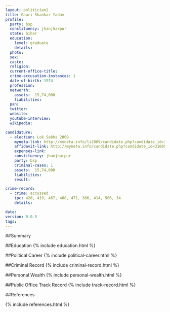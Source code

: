```yaml
---
layout: politician2
title: Gauri Shankar Yadav
profile: 
  party: bsp
  constituency: jhanjharpur
  state: bihar
  education: 
    level: graduate
    details: 
  photo: 
  sex: 
  caste: 
  religion: 
  current-office-title: 
  crime-accusation-instances: 1
  date-of-birth: 1974
  profession: 
  networth: 
    assets:  15,74,000
    liabilities: 
  pan: 
  twitter: 
  website: 
  youtube-interview: 
  wikipedia: 

candidature: 
  - election: Lok Sabha 2009
    myneta-link: http://myneta.info/ls2009/candidate.php?candidate_id=3100
    affidavit-link: http://myneta.info/candidate.php?candidate_id=3100&scan=original
    expenses-link: 
    constituency: jhanjharpur 
    party: bsp
    criminal-cases: 1
    assets:  15,74,000
    liabilities: 
    result:  

crime-record: 
  - crime: accussed
    ipc: 420, 419, 467, 468, 471, 386, 414, 506, 34
    details:    

date: 
version: 0.0.5
tags: 
---
```

##Summary


##Education
{% include education.html %}


##Political Career
{% include political-career.html %}


##Criminal Record
{% include criminal-record.html %}


##Personal Wealth
{% include personal-wealth.html %}


##Public Office Track Record
{% include track-record.html %}


##References


{% include references.html %}